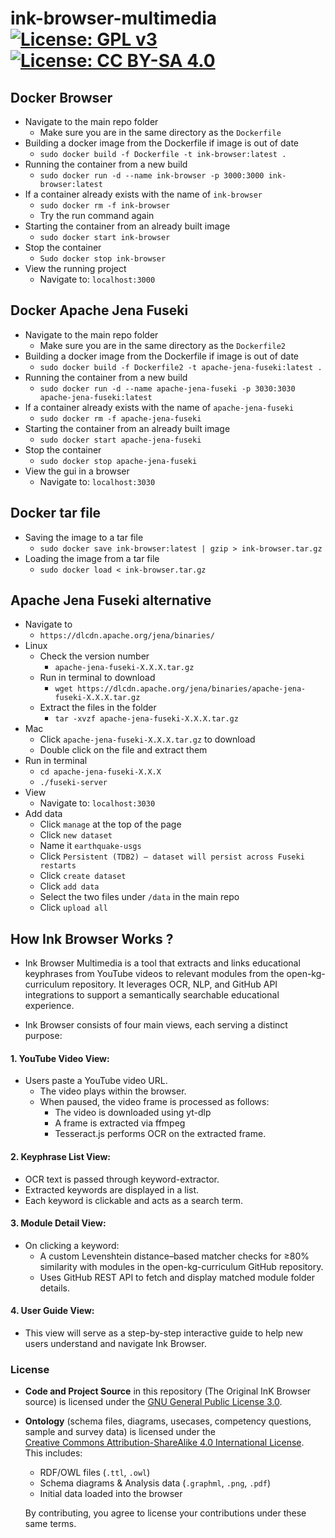 # ink-browser-multimedia [![License: GPL v3](https://img.shields.io/badge/License-GPLv3-blue.svg)](https://www.gnu.org/licenses/gpl-3.0) [![License: CC BY-SA 4.0](https://img.shields.io/badge/License-CC%20BY--SA%204.0-lightgrey.svg)](https://creativecommons.org/licenses/by-sa/4.0/)

## Docker Browser

- Navigate to the main repo folder
  - Make sure you are in the same directory as the `Dockerfile`
- Building a docker image from the Dockerfile if image is out of date
  - `sudo docker build -f Dockerfile -t ink-browser:latest .`
- Running the container from a new build
  - `sudo docker run -d --name ink-browser -p 3000:3000 ink-browser:latest`
- If a container already exists with the name of `ink-browser`
  - `sudo docker rm -f ink-browser`
  - Try the run command again
- Starting the container from an already built image
  - `sudo docker start ink-browser`
- Stop the container
  - `Sudo docker stop ink-browser`
- View the running project
  - Navigate to: `localhost:3000`

## Docker Apache Jena Fuseki

- Navigate to the main repo folder
  - Make sure you are in the same directory as the `Dockerfile2`
- Building a docker image from the Dockerfile if image is out of date
  - `sudo docker build -f Dockerfile2 -t apache-jena-fuseki:latest .`
- Running the container from a new build
  - `sudo docker run -d --name apache-jena-fuseki -p 3030:3030 apache-jena-fuseki:latest`
- If a container already exists with the name of `apache-jena-fuseki`
  - `sudo docker rm -f apache-jena-fuseki`
- Starting the container from an already built image
  - `sudo docker start apache-jena-fuseki`
- Stop the container
  - `sudo docker stop apache-jena-fuseki`
- View the gui in a browser
  - Navigate to: `localhost:3030`

## Docker tar file

- Saving the image to a tar file
  - `sudo docker save ink-browser:latest | gzip > ink-browser.tar.gz`
- Loading the image from a tar file
  - `sudo docker load < ink-browser.tar.gz`

## Apache Jena Fuseki alternative

- Navigate to
  - `https://dlcdn.apache.org/jena/binaries/`
- Linux
  - Check the version number
    - `apache-jena-fuseki-X.X.X.tar.gz`
  - Run in terminal to download
    - `wget https://dlcdn.apache.org/jena/binaries/apache-jena-fuseki-X.X.X.tar.gz`
  - Extract the files in the folder
    - `tar -xvzf apache-jena-fuseki-X.X.X.tar.gz`
- Mac
  - Click `apache-jena-fuseki-X.X.X.tar.gz` to download
  - Double click on the file and extract them
- Run in terminal
  - `cd apache-jena-fuseki-X.X.X`
  - `./fuseki-server`
- View
  - Navigate to: `localhost:3030`
- Add data
  - Click `manage` at the top of the page
  - Click `new dataset`
  - Name it `earthquake-usgs`
  - Click `Persistent (TDB2) – dataset will persist across Fuseki restarts`
  - Click `create dataset`
  - Click `add data`
  - Select the two files under `/data` in the main repo
  - Click `upload all`

## How Ink Browser Works ?

- Ink Browser Multimedia is a tool that extracts and links educational keyphrases from YouTube videos to relevant modules from the open-kg-curriculum repository. It leverages OCR, NLP, and GitHub API integrations to support a semantically searchable educational experience.

- Ink Browser consists of four main views, each serving a distinct purpose:

#### 1. YouTube Video View:

- Users paste a YouTube video URL.
  - The video plays within the browser.
  - When paused, the video frame is processed as follows:
    - The video is downloaded using yt-dlp
    - A frame is extracted via ffmpeg
    - Tesseract.js performs OCR on the extracted frame.

#### 2. Keyphrase List View:

- OCR text is passed through keyword-extractor.
- Extracted keywords are displayed in a list.
- Each keyword is clickable and acts as a search term.

#### 3. Module Detail View:

- On clicking a keyword:
  - A custom Levenshtein distance–based matcher checks for ≥80% similarity with modules in the open-kg-curriculum GitHub repository.
  - Uses GitHub REST API to fetch and display matched module folder details.

#### 4. User Guide View:

- This view will serve as a step-by-step interactive guide to help new users understand and navigate Ink Browser.

### License

- **Code and Project Source** in this repository (The Original InK Browser source) is licensed under the [GNU General Public License 3.0](./LICENSE).
- **Ontology** (schema files, diagrams, usecases, competency questions, sample and survey data) is licensed under the  
  [Creative Commons Attribution-ShareAlike 4.0 International License](./LICENSE.ontology).  
  This includes:

  - RDF/OWL files (`.ttl`, `.owl`)
  - Schema diagrams & Analysis data (`.graphml`, `.png`, `.pdf`)
  - Initial data loaded into the browser

  By contributing, you agree to license your contributions under these same terms.
